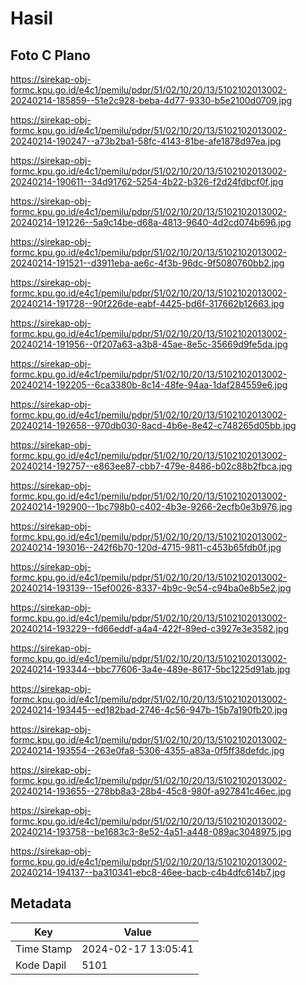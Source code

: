 # Hasil

## Foto C Plano

https://sirekap-obj-formc.kpu.go.id/e4c1/pemilu/pdpr/51/02/10/20/13/5102102013002-20240214-185859--51e2c928-beba-4d77-9330-b5e2100d0709.jpg

https://sirekap-obj-formc.kpu.go.id/e4c1/pemilu/pdpr/51/02/10/20/13/5102102013002-20240214-190247--a73b2ba1-58fc-4143-81be-afe1878d97ea.jpg

https://sirekap-obj-formc.kpu.go.id/e4c1/pemilu/pdpr/51/02/10/20/13/5102102013002-20240214-190611--34d91762-5254-4b22-b326-f2d24fdbcf0f.jpg

https://sirekap-obj-formc.kpu.go.id/e4c1/pemilu/pdpr/51/02/10/20/13/5102102013002-20240214-191226--5a9c14be-d68a-4813-9640-4d2cd074b696.jpg

https://sirekap-obj-formc.kpu.go.id/e4c1/pemilu/pdpr/51/02/10/20/13/5102102013002-20240214-191521--d3911eba-ae6c-4f3b-96dc-9f5080760bb2.jpg

https://sirekap-obj-formc.kpu.go.id/e4c1/pemilu/pdpr/51/02/10/20/13/5102102013002-20240214-191728--90f226de-eabf-4425-bd6f-317662b12663.jpg

https://sirekap-obj-formc.kpu.go.id/e4c1/pemilu/pdpr/51/02/10/20/13/5102102013002-20240214-191956--0f207a63-a3b8-45ae-8e5c-35669d9fe5da.jpg

https://sirekap-obj-formc.kpu.go.id/e4c1/pemilu/pdpr/51/02/10/20/13/5102102013002-20240214-192205--6ca3380b-8c14-48fe-94aa-1daf284559e6.jpg

https://sirekap-obj-formc.kpu.go.id/e4c1/pemilu/pdpr/51/02/10/20/13/5102102013002-20240214-192658--970db030-8acd-4b6e-8e42-c748265d05bb.jpg

https://sirekap-obj-formc.kpu.go.id/e4c1/pemilu/pdpr/51/02/10/20/13/5102102013002-20240214-192757--e863ee87-cbb7-479e-8486-b02c88b2fbca.jpg

https://sirekap-obj-formc.kpu.go.id/e4c1/pemilu/pdpr/51/02/10/20/13/5102102013002-20240214-192900--1bc798b0-c402-4b3e-9266-2ecfb0e3b976.jpg

https://sirekap-obj-formc.kpu.go.id/e4c1/pemilu/pdpr/51/02/10/20/13/5102102013002-20240214-193016--242f6b70-120d-4715-9811-c453b65fdb0f.jpg

https://sirekap-obj-formc.kpu.go.id/e4c1/pemilu/pdpr/51/02/10/20/13/5102102013002-20240214-193139--15ef0026-8337-4b9c-9c54-c94ba0e8b5e2.jpg

https://sirekap-obj-formc.kpu.go.id/e4c1/pemilu/pdpr/51/02/10/20/13/5102102013002-20240214-193229--fd66eddf-a4a4-422f-89ed-c3927e3e3582.jpg

https://sirekap-obj-formc.kpu.go.id/e4c1/pemilu/pdpr/51/02/10/20/13/5102102013002-20240214-193344--bbc77606-3a4e-489e-8617-5bc1225d91ab.jpg

https://sirekap-obj-formc.kpu.go.id/e4c1/pemilu/pdpr/51/02/10/20/13/5102102013002-20240214-193445--ed182bad-2746-4c56-947b-15b7a190fb20.jpg

https://sirekap-obj-formc.kpu.go.id/e4c1/pemilu/pdpr/51/02/10/20/13/5102102013002-20240214-193554--263e0fa8-5306-4355-a83a-0f5ff38defdc.jpg

https://sirekap-obj-formc.kpu.go.id/e4c1/pemilu/pdpr/51/02/10/20/13/5102102013002-20240214-193655--278bb8a3-28b4-45c8-980f-a927841c46ec.jpg

https://sirekap-obj-formc.kpu.go.id/e4c1/pemilu/pdpr/51/02/10/20/13/5102102013002-20240214-193758--be1683c3-8e52-4a51-a448-089ac3048975.jpg

https://sirekap-obj-formc.kpu.go.id/e4c1/pemilu/pdpr/51/02/10/20/13/5102102013002-20240214-194137--ba310341-ebc8-46ee-bacb-c4b4dfc614b7.jpg


## Metadata

| Key        | Value               |
| ---------- | ------------------- |
| Time Stamp | 2024-02-17 13:05:41 |
| Kode Dapil | 5101                |



